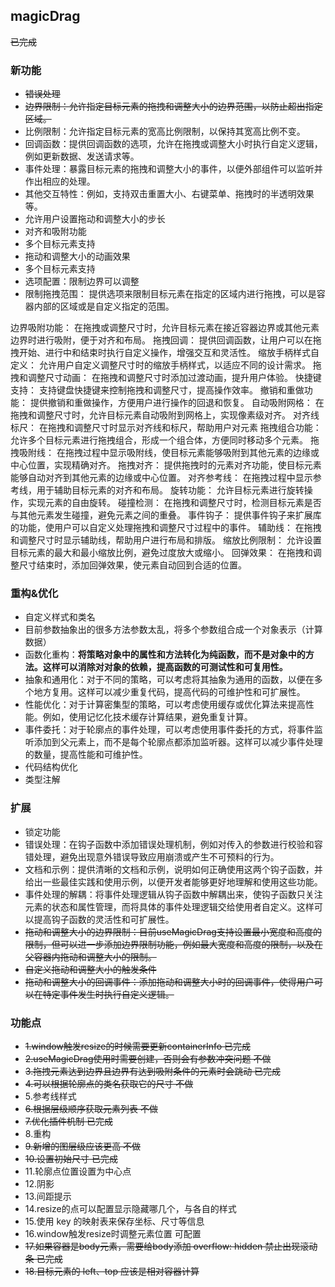 ## magicDrag

~~已完成~~

### 新功能

- ~~错误处理~~
- ~~边界限制：允许指定目标元素的拖拽和调整大小的边界范围，以防止超出指定区域。~~
- 比例限制：允许指定目标元素的宽高比例限制，以保持其宽高比例不变。
- 回调函数：提供回调函数的选项，允许在拖拽或调整大小时执行自定义逻辑，例如更新数据、发送请求等。
- 事件处理：暴露目标元素的拖拽和调整大小的事件，以便外部组件可以监听并作出相应的处理。
- 其他交互特性：例如，支持双击重置大小、右键菜单、拖拽时的半透明效果等。
- 允许用户设置拖动和调整大小的步长
- 对齐和吸附功能
- 多个目标元素支持
- 拖动和调整大小的动画效果
- 多个目标元素支持
- 选项配置：限制边界可以调整
 - 限制拖拽范围： 提供选项来限制目标元素在指定的区域内进行拖拽，可以是容器内部的区域或是自定义指定的范围。

边界吸附功能： 在拖拽或调整尺寸时，允许目标元素在接近容器边界或其他元素边界时进行吸附，便于对齐和布局。
拖拽回调： 提供回调函数，让用户可以在拖拽开始、进行中和结束时执行自定义操作，增强交互和灵活性。
缩放手柄样式自定义： 允许用户自定义调整尺寸时的缩放手柄样式，以适应不同的设计需求。
拖拽和调整尺寸动画： 在拖拽和调整尺寸时添加过渡动画，提升用户体验。
快捷键支持： 支持键盘快捷键来控制拖拽和调整尺寸，提高操作效率。
撤销和重做功能： 提供撤销和重做操作，方便用户进行操作的回退和恢复。
自动吸附网格： 在拖拽和调整尺寸时，允许目标元素自动吸附到网格上，实现像素级对齐。
对齐线标尺： 在拖拽和调整尺寸时显示对齐线和标尺，帮助用户对元素
拖拽组合功能： 允许多个目标元素进行拖拽组合，形成一个组合体，方便同时移动多个元素。
拖拽吸附线： 在拖拽过程中显示吸附线，使目标元素能够吸附到其他元素的边缘或中心位置，实现精确对齐。
拖拽对齐： 提供拖拽时的元素对齐功能，使目标元素能够自动对齐到其他元素的边缘或中心位置。
对齐参考线： 在拖拽过程中显示参考线，用于辅助目标元素的对齐和布局。
旋转功能： 允许目标元素进行旋转操作，实现元素的自由旋转。
碰撞检测： 在拖拽和调整尺寸时，检测目标元素是否与其他元素发生碰撞，避免元素之间的重叠。
事件钩子： 提供事件钩子来扩展库的功能，使用户可以自定义处理拖拽和调整尺寸过程中的事件。
辅助线： 在拖拽和调整尺寸时显示辅助线，帮助用户进行布局和排版。
缩放比例限制： 允许设置目标元素的最大和最小缩放比例，避免过度放大或缩小。
回弹效果： 在拖拽和调整尺寸结束时，添加回弹效果，使元素自动回到合适的位置。

### 重构&优化

 - 自定义样式和类名
 - 目前参数抽象出的很多方法参数太乱，将多个参数组合成一个对象表示（计算数据）
 - 函数化重构：**将策略对象中的属性和方法转化为纯函数，而不是对象中的方法。这样可以消除对对象的依赖，提高函数的可测试性和可复用性。**
 - 抽象和通用化：对于不同的策略，可以考虑将其抽象为通用的函数，以便在多个地方复用。这样可以减少重复代码，提高代码的可维护性和可扩展性。
 - 性能优化：对于计算密集型的策略，可以考虑使用缓存或优化算法来提高性能。例如，使用记忆化技术缓存计算结果，避免重复计算。
 - 事件委托：对于轮廓点的事件处理，可以考虑使用事件委托的方式，将事件监听添加到父元素上，而不是每个轮廓点都添加监听器。这样可以减少事件处理的数量，提高性能和可维护性。
 - 代码结构优化
 - 类型注解

### 扩展

 - 锁定功能
 - 错误处理：在钩子函数中添加错误处理机制，例如对传入的参数进行校验和容错处理，避免出现意外错误导致应用崩溃或产生不可预料的行为。
 - 文档和示例：提供清晰的文档和示例，说明如何正确使用这两个钩子函数，并给出一些最佳实践和使用示例，以便开发者能够更好地理解和使用这些功能。
 - 事件处理的解耦：将事件处理逻辑从钩子函数中解耦出来，使钩子函数只关注元素的状态和属性管理，而将具体的事件处理逻辑交给使用者自定义。这样可以提高钩子函数的灵活性和可扩展性。
 - ~~拖动和调整大小的边界限制：目前useMagicDrag支持设置最小宽度和高度的限制，但可以进一步添加边界限制功能，例如最大宽度和高度的限制，以及在父容器内拖动和调整大小的限制。~~
 - ~~自定义拖动和调整大小的触发条件~~
 - ~~拖动和调整大小的回调事件：添加拖动和调整大小时的回调事件，使得用户可以在特定事件发生时执行自定义逻辑。~~

### 功能点
 - ~~1.window触发resize的时候需要更新containerInfo 已完成~~
 - ~~2.useMagicDrag使用时需要创建，否则会有参数冲突问题 不做~~
 - ~~3.拖拽元素达到边界且边界有达到吸附条件的元素时会跳动 已完成~~
 - ~~4.可以根据轮廓点的类名获取它的尺寸 不做~~
 - 5.参考线样式
 - ~~6.根据层级顺序获取元素列表 不做~~
 - ~~7.优化插件机制 已完成~~
 - 8.重构
 - ~~9.新增的图层级应该更高 不做~~
 - ~~10.设置初始尺寸 已完成~~
 - 11.轮廓点位置设置为中心点
 - 12.阴影
 - 13.间距提示
 - 14.resize的点可以配置显示隐藏哪几个，与各自的样式
 - 15.使用 key 的映射表来保存坐标、尺寸等信息
 - 16.window触发resize时调整元素位置 可配置
 - ~~17.如果容器是body元素，需要给body添加 overflow: hidden 禁止出现滚动条 已完成~~
 - ~~18.目标元素的 left、top 应该是相对容器计算~~
